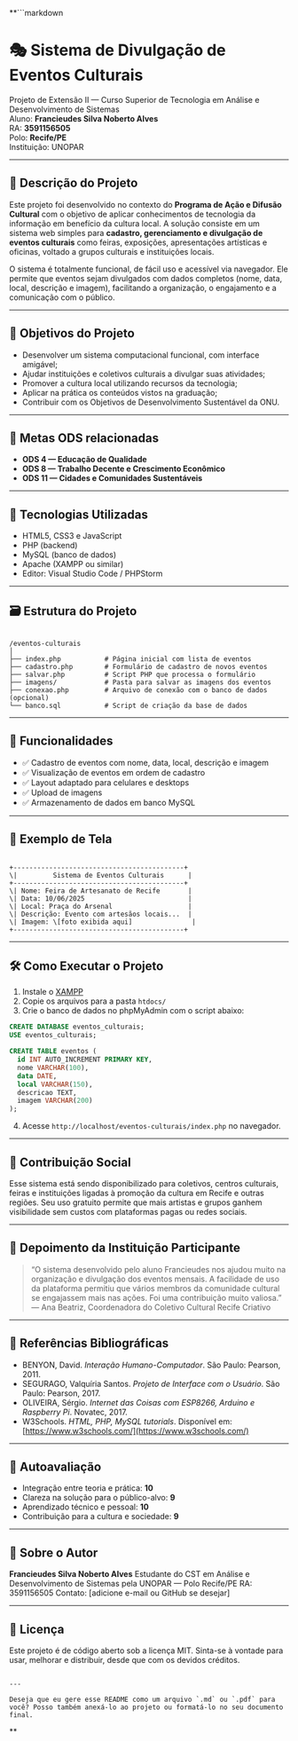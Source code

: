 **```markdown
# 🎭 Sistema de Divulgação de Eventos Culturais

Projeto de Extensão II — Curso Superior de Tecnologia em Análise e Desenvolvimento de Sistemas  
Aluno: **Francieudes Silva Noberto Alves**  
RA: **3591156505**  
Polo: **Recife/PE**  
Instituição: UNOPAR  

---

## 📌 Descrição do Projeto

Este projeto foi desenvolvido no contexto do **Programa de Ação e Difusão Cultural** com o objetivo de aplicar conhecimentos de tecnologia da informação em benefício da cultura local. A solução consiste em um sistema web simples para **cadastro, gerenciamento e divulgação de eventos culturais** como feiras, exposições, apresentações artísticas e oficinas, voltado a grupos culturais e instituições locais.

O sistema é totalmente funcional, de fácil uso e acessível via navegador. Ele permite que eventos sejam divulgados com dados completos (nome, data, local, descrição e imagem), facilitando a organização, o engajamento e a comunicação com o público.

---

## 🎯 Objetivos do Projeto

- Desenvolver um sistema computacional funcional, com interface amigável;
- Ajudar instituições e coletivos culturais a divulgar suas atividades;
- Promover a cultura local utilizando recursos da tecnologia;
- Aplicar na prática os conteúdos vistos na graduação;
- Contribuir com os Objetivos de Desenvolvimento Sustentável da ONU.

---

## 🌱 Metas ODS relacionadas

- **ODS 4 — Educação de Qualidade**  
- **ODS 8 — Trabalho Decente e Crescimento Econômico**  
- **ODS 11 — Cidades e Comunidades Sustentáveis**

---

## 🔧 Tecnologias Utilizadas

- HTML5, CSS3 e JavaScript
- PHP (backend)
- MySQL (banco de dados)
- Apache (XAMPP ou similar)
- Editor: Visual Studio Code / PHPStorm

---

## 🗃️ Estrutura do Projeto

```

/eventos-culturais
│
├── index.php           # Página inicial com lista de eventos
├── cadastro.php        # Formulário de cadastro de novos eventos
├── salvar.php          # Script PHP que processa o formulário
├── imagens/            # Pasta para salvar as imagens dos eventos
├── conexao.php         # Arquivo de conexão com o banco de dados (opcional)
└── banco.sql           # Script de criação da base de dados

```

---

## 🧩 Funcionalidades

- ✅ Cadastro de eventos com nome, data, local, descrição e imagem
- ✅ Visualização de eventos em ordem de cadastro
- ✅ Layout adaptado para celulares e desktops
- ✅ Upload de imagens
- ✅ Armazenamento de dados em banco MySQL

---

## 📸 Exemplo de Tela

```

+-------------------------------------------+
\|         Sistema de Eventos Culturais      |
+-------------------------------------------+
\| Nome: Feira de Artesanato de Recife       |
\| Data: 10/06/2025                          |
\| Local: Praça do Arsenal                   |
\| Descrição: Evento com artesãos locais...  |
\| Imagem: \[foto exibida aqui]               |
+-------------------------------------------+

````

---

## 🛠️ Como Executar o Projeto

1. Instale o [XAMPP](https://www.apachefriends.org/pt_br/index.html)
2. Copie os arquivos para a pasta `htdocs/`
3. Crie o banco de dados no phpMyAdmin com o script abaixo:

```sql
CREATE DATABASE eventos_culturais;
USE eventos_culturais;

CREATE TABLE eventos (
  id INT AUTO_INCREMENT PRIMARY KEY,
  nome VARCHAR(100),
  data DATE,
  local VARCHAR(150),
  descricao TEXT,
  imagem VARCHAR(200)
);
````

4. Acesse `http://localhost/eventos-culturais/index.php` no navegador.

---

## 🤝 Contribuição Social

Esse sistema está sendo disponibilizado para coletivos, centros culturais, feiras e instituições ligadas à promoção da cultura em Recife e outras regiões. Seu uso gratuito permite que mais artistas e grupos ganhem visibilidade sem custos com plataformas pagas ou redes sociais.

---

## 💬 Depoimento da Instituição Participante

> “O sistema desenvolvido pelo aluno Francieudes nos ajudou muito na organização e divulgação dos eventos mensais. A facilidade de uso da plataforma permitiu que vários membros da comunidade cultural se engajassem mais nas ações. Foi uma contribuição muito valiosa.”
> — Ana Beatriz, Coordenadora do Coletivo Cultural Recife Criativo

---

## 📖 Referências Bibliográficas

* BENYON, David. *Interação Humano-Computador*. São Paulo: Pearson, 2011.
* SEGURAGO, Valquíria Santos. *Projeto de Interface com o Usuário*. São Paulo: Pearson, 2017.
* OLIVEIRA, Sérgio. *Internet das Coisas com ESP8266, Arduino e Raspberry Pi*. Novatec, 2017.
* W3Schools. *HTML, PHP, MySQL tutorials*. Disponível em: [https://www.w3schools.com/](https://www.w3schools.com/)

---

## 🧠 Autoavaliação

* Integração entre teoria e prática: **10**
* Clareza na solução para o público-alvo: **9**
* Aprendizado técnico e pessoal: **10**
* Contribuição para a cultura e sociedade: **9**

---

## 🙋 Sobre o Autor

**Francieudes Silva Noberto Alves**
Estudante do CST em Análise e Desenvolvimento de Sistemas pela UNOPAR — Polo Recife/PE
RA: 3591156505
Contato: \[adicione e-mail ou GitHub se desejar]

---

## 📝 Licença

Este projeto é de código aberto sob a licença MIT. Sinta-se à vontade para usar, melhorar e distribuir, desde que com os devidos créditos.

```

---

Deseja que eu gere esse README como um arquivo `.md` ou `.pdf` para você? Posso também anexá-lo ao projeto ou formatá-lo no seu documento final.
```
**
